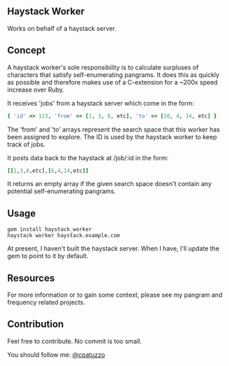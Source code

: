 ## Haystack Worker

Works on behalf of a haystack server.

## Concept

A haystack worker's sole responsibility is to calculate surpluses of characters that satisfy self-enumerating pangrams. It does this as quickly as possible and therefore makes use of a C-extension for a ~200x speed increase over Ruby.

It receives 'jobs' from a haystack server which come in the form:

```ruby
{ 'id' => 123, 'from' => [1, 3, 8, etc], 'to' => [10, 4, 14, etc] }
```

The 'from' and 'to' arrays represent the search space that this worker has been assigned to explore. The ID is used by the haystack worker to keep track of jobs.

It posts data back to the haystack at /job/:id in the form:

```ruby
[[1,3,8,etc],[6,4,14,etc]]
```

It returns an empty array if the given search space doesn't contain any potential self-enumerating pangrams.

## Usage

```
gem install haystack_worker
haystack worker haystack.example.com
```

At present, I haven't built the haystack server. When I have, I'll update the gem to point to it by default.

## Resources

For more information or to gain some context, please see my pangram and frequency related projects.

## Contribution

Feel free to contribute. No commit is too small.

You should follow me: [@cpatuzzo](https://twitter.com/cpatuzzo)

